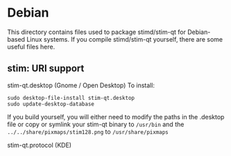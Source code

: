 
Debian
====================
This directory contains files used to package stimd/stim-qt
for Debian-based Linux systems. If you compile stimd/stim-qt yourself, there are some useful files here.

## stim: URI support ##


stim-qt.desktop  (Gnome / Open Desktop)
To install:

	sudo desktop-file-install stim-qt.desktop
	sudo update-desktop-database

If you build yourself, you will either need to modify the paths in
the .desktop file or copy or symlink your stim-qt binary to `/usr/bin`
and the `../../share/pixmaps/stim128.png` to `/usr/share/pixmaps`

stim-qt.protocol (KDE)

